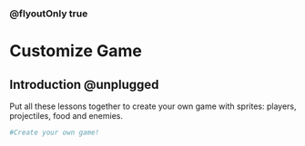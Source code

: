 ### @flyoutOnly true
# Customize Game

## Introduction @unplugged

Put all these lessons together to create your own game with sprites: players, projectiles, food and enemies.
```python
#Create your own game!
```

